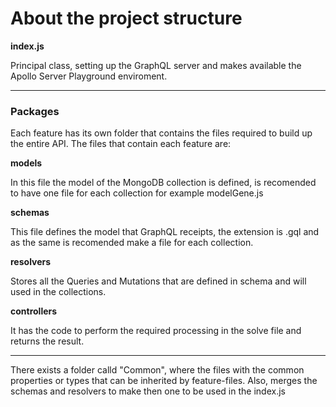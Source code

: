 # About the project structure

**index.js**

Principal class, setting up the GraphQL server and makes available the Apollo Server Playground enviroment.

---

### Packages

Each feature has its own folder that contains the files required to build up the entire API. The files that contain each feature are:

**models**

In this file the model of the MongoDB collection is defined, is recomended to have one file for each collection for example modelGene.js

**schemas**

This file defines the model that GraphQL receipts, the extension is .gql and as the same is recomended make a file for each collection.

**resolvers**

Stores all the Queries and Mutations that are defined in schema and will used in the collections.

**controllers**

It has the code to perform the required processing in the solve file and returns the result.

---

There exists a folder calld "Common", where the files with the common properties or types that can be inherited by feature-files. Also, merges the schemas and resolvers to make then one to be used in the index.js


